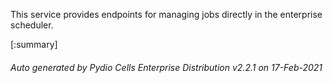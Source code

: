 






This service provides endpoints for managing jobs directly in the enterprise scheduler.

[:summary]

###### Auto generated by Pydio Cells Enterprise Distribution v2.2.1 on 17-Feb-2021

